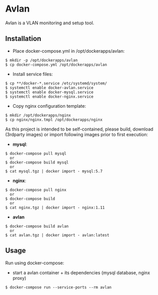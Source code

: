 # Avlan

Avlan is a VLAN monitoring and setup tool.

## Installation
  - Place docker-compose.yml in /opt/dockerapps/avlan:
```console
$ mkdir -p /opt/dockerapps/avlan
$ cp docker-compose.yml /opt/dockerapps/avlan
```
  - Install service files: 
```console
$ cp **/docker-*.service /etc/systemd/system/
$ systemctl enable docker-avlan.service
$ systemctl enable docker-mysql.service
$ systemctl enable docker-nginx.service
```
  - Copy nginx configuration template:
```console
$ mkdir /opt/dockerapps/nginx
$ cp nginx/nginx.tmpl /opt/dockerapps/nginx
```

As this project is intended to be self-contained, please build, download (3rdparty images) or import following images prior to first execution:

- **mysql**:
```console
$ docker-compose pull mysql
  or
$ docker-compose build mysql
  or
$ cat mysql.tgz | docker import - mysql:5.7
```

- **nginx**:
```console
$ docker-compose pull nginx
  or
$ docker-compose build
  or
$ cat nginx.tgz | docker import - nginx:1.11
```

- **avlan**
```console
$ docker-compose build avlan
  or
$ cat avlan.tgz | docker import - avlan:latest
```

## Usage

Run using docker-compose:

* start a avlan container + its dependencies (mysql database, nginx proxy)

```console
$ docker-compose run --service-ports --rm avlan
```
